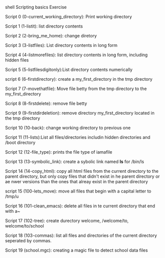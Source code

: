 shell  Scripting basics Exercise

Script 0 (0-current_working_directory): Print working directory

Script 1 (1-listit): list directory contents

Script 2 (2-bring_me_home): change diretory

Script 3 (3-listfiles): List directory contents in long form

Script 4 (4-listmorefiles): list directory contents in long form, including hidden files

Script 5 (5-listfilesdigitonly):List directory contents numerically

script 6 (6-firstdirectory): create a my_first_directory in the tmp directory

Script 7 (7-movethatfile): Move file betty from the tmp directory to the my_first_directory

Script 8 (8-firstdelete): remove file betty

Script 9 (9-firstdirdeletion): remove directory my_first_directory located in the tmp directory

Script 10 (10-back): change working directory to previous one

Script 11 (11-lists):List all files/directories includin hidden directories and /boot directory

Script 12 (12-file_type): prints the file type of iamafile

Script 13 (13-symbolic_link): create a sybolic link named __ls__ for /bin/ls

Script 14 (14-copy_html): copy all html files from the current directory to the parent directory, but only copy files that didn't exist in he parent directory or ae nwer versions than the ones that alreay exist in the parent directory

script 15 (100-lets_move): move all files that begin with a capital letter to /tmp/u

Script 16 (101-clean_emacs): delete all files in te current directory that end with a~

Script 17 (102-tree): create durectory welcome, /welcome/to, welcome/to/school

Script 18 (103-commas): list all files and directories of the current directory seperated by commas.

Script 19 (school.mgc): creating a magic file to detect school data files  
